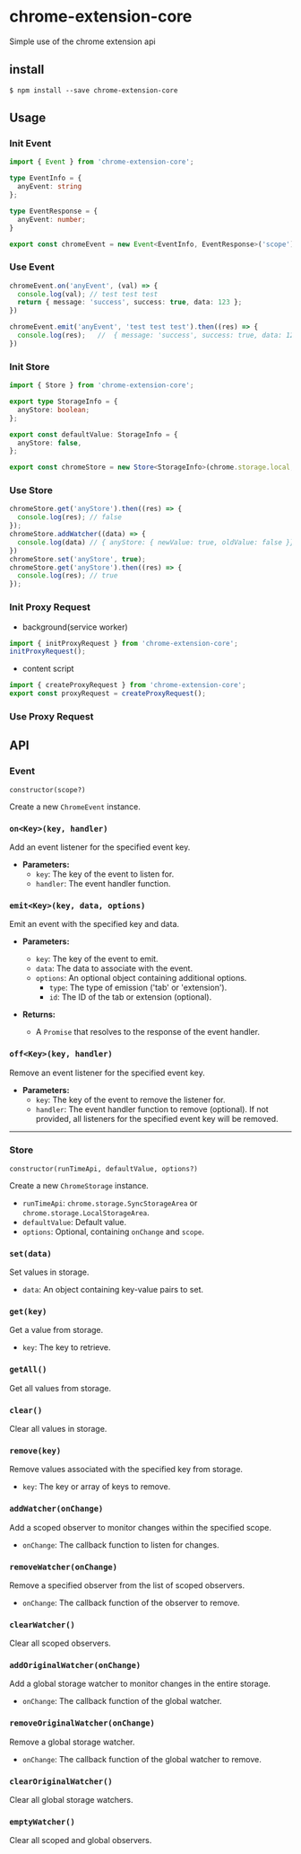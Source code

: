 # chrome-extension-core
Simple use of the chrome extension api

## install
` $ npm install --save chrome-extension-core `

## Usage
### Init Event
```typescript
import { Event } from 'chrome-extension-core';

type EventInfo = {
  anyEvent: string
};

type EventResponse = {
  anyEvent: number;
}

export const chromeEvent = new Event<EventInfo, EventResponse>('scope');
```
### Use Event
```typescript
chromeEvent.on('anyEvent', (val) => {
  console.log(val); // test test test
  return { message: 'success', success: true, data: 123 };
})

chromeEvent.emit('anyEvent', 'test test test').then((res) => {
  console.log(res);   //  { message: 'success', success: true, data: 123 }
})
```


### Init Store
```typescript
import { Store } from 'chrome-extension-core';

export type StorageInfo = {
  anyStore: boolean; 
};

export const defaultValue: StorageInfo = {
  anyStore: false,
};

export const chromeStore = new Store<StorageInfo>(chrome.storage.local, defaultValue, { scope: 'scope' });
```

### Use Store
```typescript
chromeStore.get('anyStore').then((res) => {
  console.log(res); // false
});
chromeStore.addWatcher((data) => {
  console.log(data) // { anyStore: { newValue: true, oldValue: false }}
})
chromeStore.set('anyStore', true);
chromeStore.get('anyStore').then((res) => {
  console.log(res); // true
});
```

### Init Proxy Request
- background(service worker)
```typescript
import { initProxyRequest } from 'chrome-extension-core';
initProxyRequest();
```
- content script
```typescript
import { createProxyRequest } from 'chrome-extension-core';
export const proxyRequest = createProxyRequest();
```

### Use Proxy Request

## API 
### Event
`constructor(scope?)`

Create a new `ChromeEvent` instance.

### `on<Key>(key, handler)`

Add an event listener for the specified event key.

- **Parameters:**
  - `key`: The key of the event to listen for.
  - `handler`: The event handler function.

### `emit<Key>(key, data, options)`

Emit an event with the specified key and data.

- **Parameters:**
  - `key`: The key of the event to emit.
  - `data`: The data to associate with the event.
  - `options`: An optional object containing additional options.
    - `type`: The type of emission ('tab' or 'extension').
    - `id`: The ID of the tab or extension (optional).

- **Returns:**
  - A `Promise` that resolves to the response of the event handler.


### `off<Key>(key, handler)`

Remove an event listener for the specified event key.

- **Parameters:**
  - `key`: The key of the event to remove the listener for.
  - `handler`: The event handler function to remove (optional). If not provided, all listeners for the specified event key will be removed.
---

### Store
`constructor(runTimeApi, defaultValue, options?)`

Create a new `ChromeStorage` instance.

- `runTimeApi`: `chrome.storage.SyncStorageArea` or `chrome.storage.LocalStorageArea`.
- `defaultValue`: Default value.
- `options`: Optional, containing `onChange` and `scope`.

### `set(data)`

Set values in storage.

- `data`: An object containing key-value pairs to set.

### `get(key)`

Get a value from storage.

- `key`: The key to retrieve.

### `getAll()`

Get all values from storage.

### `clear()`

Clear all values in storage.

### `remove(key)`

Remove values associated with the specified key from storage.

- `key`: The key or array of keys to remove.

### `addWatcher(onChange)`

Add a scoped observer to monitor changes within the specified scope.

- `onChange`: The callback function to listen for changes.

### `removeWatcher(onChange)`

Remove a specified observer from the list of scoped observers.

- `onChange`: The callback function of the observer to remove.

### `clearWatcher()`

Clear all scoped observers.

### `addOriginalWatcher(onChange)`

Add a global storage watcher to monitor changes in the entire storage.

- `onChange`: The callback function of the global watcher.

### `removeOriginalWatcher(onChange)`

Remove a global storage watcher.

- `onChange`: The callback function of the global watcher to remove.

### `clearOriginalWatcher()`

Clear all global storage watchers.

### `emptyWatcher()`

Clear all scoped and global observers.